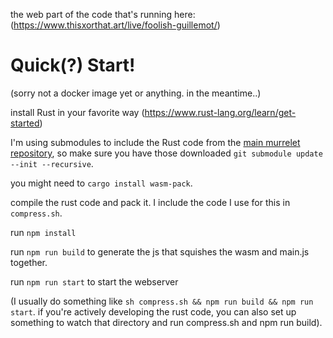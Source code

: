 
the web part of the code that's running here: (https://www.thisxorthat.art/live/foolish-guillemot/)

# Quick(?) Start!

(sorry not a docker image yet or anything. in the meantime..)

install Rust in your favorite way (https://www.rust-lang.org/learn/get-started)

I'm using submodules to include the Rust code from the [main murrelet repository](https://github.com/jessstringham/murrelet), so make sure you have those downloaded `git submodule update --init --recursive`.

you might need to `cargo install wasm-pack`.

compile the rust code and pack it. I include the code I use for this in `compress.sh`.

run `npm install`

run `npm run build` to generate the js that squishes the wasm and main.js together.

run `npm run start` to start the webserver

(I usually do something like `sh compress.sh && npm run build && npm run start`. if you're actively developing the rust code, you can also set up something to watch that directory and run compress.sh and npm run build).
